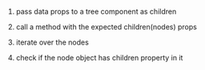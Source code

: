 1. pass data props to a tree component as children

2. call a method with the expected children(nodes) props

3. iterate over the nodes

4. check if the node object has children property in it
